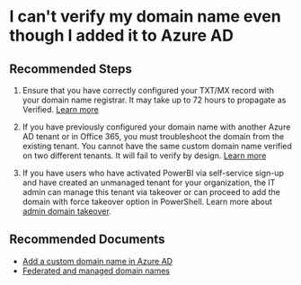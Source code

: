 <properties
    pageTitle="I can't verify my domain name even though I added it to Azure AD"
    description="Azure Active Directory domains troublehooter"
    service="microsoft.aad"
    resource="Microsoft_AAD_IAM"
    authors="curtand"
	ms.author="curtand"
    displayOrder="37"
    selfHelpType="resource"
    supportTopicIds=""
    resourceTags="directory_domain,domain_directory"
    productPesIds=""
    cloudEnvironments="MoonCake"
    articleId="activedirectory-domain-verify-name-mooncake"
	ownershipId="AzureIdentity_User"
/>

# I can't verify my domain name even though I added it to Azure AD

## **Recommended Steps**

1. Ensure that you have correctly configured your TXT/MX record with your domain name registrar.  It may take up to 72 hours to propagate as Verified. [Learn more](https://docs.azure.cn/active-directory/fundamentals/add-custom-domain#add-the-dns-entry-at-the-domain-name-registrar-for-the-domain)

2. If you have previously configured your domain name with another Azure AD tenant or in Office 365, you must troubleshoot the domain from the existing tenant. You cannot have the same custom domain name verified on two different tenants. It will fail to verify by design. [Learn more](https://docs.azure.cn/active-directory/fundamentals/add-custom-domain#troubleshooting)

3. If you have users who have activated PowerBI via self-service sign-up and have created an unmanaged tenant for your organization, the IT admin can manage this tenant via takeover or can proceed to add the domain with force takeover option in PowerShell. Learn more about [admin domain takeover](https://powerbi.microsoft.com/documentation/powerbi-admin-administering-power-bi-in-your-organization/#what-is-the-process-to-manage-a-tenant-created-by-Microsoft-for-my-users).

## **Recommended Documents**

* [Add a custom domain name in Azure AD](https://docs.azure.cn/active-directory/fundamentals/add-custom-domain)
* [Federated and managed domain names](https://docs.azure.cn/active-directory/users-groups-roles/domains-manage#federated-and-managed-domain-names)

